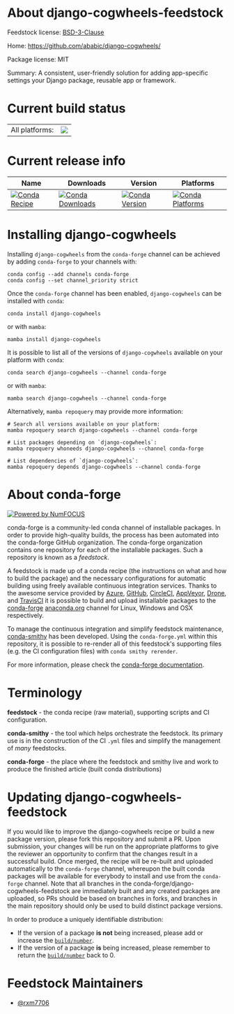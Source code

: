 About django-cogwheels-feedstock
================================

Feedstock license: [BSD-3-Clause](https://github.com/conda-forge/django-cogwheels-feedstock/blob/main/LICENSE.txt)

Home: https://github.com/ababic/django-cogwheels/

Package license: MIT

Summary: A consistent, user-friendly solution for adding app-specific settings your Django package, reusable app or framework.

Current build status
====================


<table><tr><td>All platforms:</td>
    <td>
      <a href="https://dev.azure.com/conda-forge/feedstock-builds/_build/latest?definitionId=21813&branchName=main">
        <img src="https://dev.azure.com/conda-forge/feedstock-builds/_apis/build/status/django-cogwheels-feedstock?branchName=main">
      </a>
    </td>
  </tr>
</table>

Current release info
====================

| Name | Downloads | Version | Platforms |
| --- | --- | --- | --- |
| [![Conda Recipe](https://img.shields.io/badge/recipe-django--cogwheels-green.svg)](https://anaconda.org/conda-forge/django-cogwheels) | [![Conda Downloads](https://img.shields.io/conda/dn/conda-forge/django-cogwheels.svg)](https://anaconda.org/conda-forge/django-cogwheels) | [![Conda Version](https://img.shields.io/conda/vn/conda-forge/django-cogwheels.svg)](https://anaconda.org/conda-forge/django-cogwheels) | [![Conda Platforms](https://img.shields.io/conda/pn/conda-forge/django-cogwheels.svg)](https://anaconda.org/conda-forge/django-cogwheels) |

Installing django-cogwheels
===========================

Installing `django-cogwheels` from the `conda-forge` channel can be achieved by adding `conda-forge` to your channels with:

```
conda config --add channels conda-forge
conda config --set channel_priority strict
```

Once the `conda-forge` channel has been enabled, `django-cogwheels` can be installed with `conda`:

```
conda install django-cogwheels
```

or with `mamba`:

```
mamba install django-cogwheels
```

It is possible to list all of the versions of `django-cogwheels` available on your platform with `conda`:

```
conda search django-cogwheels --channel conda-forge
```

or with `mamba`:

```
mamba search django-cogwheels --channel conda-forge
```

Alternatively, `mamba repoquery` may provide more information:

```
# Search all versions available on your platform:
mamba repoquery search django-cogwheels --channel conda-forge

# List packages depending on `django-cogwheels`:
mamba repoquery whoneeds django-cogwheels --channel conda-forge

# List dependencies of `django-cogwheels`:
mamba repoquery depends django-cogwheels --channel conda-forge
```


About conda-forge
=================

[![Powered by
NumFOCUS](https://img.shields.io/badge/powered%20by-NumFOCUS-orange.svg?style=flat&colorA=E1523D&colorB=007D8A)](https://numfocus.org)

conda-forge is a community-led conda channel of installable packages.
In order to provide high-quality builds, the process has been automated into the
conda-forge GitHub organization. The conda-forge organization contains one repository
for each of the installable packages. Such a repository is known as a *feedstock*.

A feedstock is made up of a conda recipe (the instructions on what and how to build
the package) and the necessary configurations for automatic building using freely
available continuous integration services. Thanks to the awesome service provided by
[Azure](https://azure.microsoft.com/en-us/services/devops/), [GitHub](https://github.com/),
[CircleCI](https://circleci.com/), [AppVeyor](https://www.appveyor.com/),
[Drone](https://cloud.drone.io/welcome), and [TravisCI](https://travis-ci.com/)
it is possible to build and upload installable packages to the
[conda-forge](https://anaconda.org/conda-forge) [anaconda.org](https://anaconda.org/)
channel for Linux, Windows and OSX respectively.

To manage the continuous integration and simplify feedstock maintenance,
[conda-smithy](https://github.com/conda-forge/conda-smithy) has been developed.
Using the ``conda-forge.yml`` within this repository, it is possible to re-render all of
this feedstock's supporting files (e.g. the CI configuration files) with ``conda smithy rerender``.

For more information, please check the [conda-forge documentation](https://conda-forge.org/docs/).

Terminology
===========

**feedstock** - the conda recipe (raw material), supporting scripts and CI configuration.

**conda-smithy** - the tool which helps orchestrate the feedstock.
                   Its primary use is in the construction of the CI ``.yml`` files
                   and simplify the management of *many* feedstocks.

**conda-forge** - the place where the feedstock and smithy live and work to
                  produce the finished article (built conda distributions)


Updating django-cogwheels-feedstock
===================================

If you would like to improve the django-cogwheels recipe or build a new
package version, please fork this repository and submit a PR. Upon submission,
your changes will be run on the appropriate platforms to give the reviewer an
opportunity to confirm that the changes result in a successful build. Once
merged, the recipe will be re-built and uploaded automatically to the
`conda-forge` channel, whereupon the built conda packages will be available for
everybody to install and use from the `conda-forge` channel.
Note that all branches in the conda-forge/django-cogwheels-feedstock are
immediately built and any created packages are uploaded, so PRs should be based
on branches in forks, and branches in the main repository should only be used to
build distinct package versions.

In order to produce a uniquely identifiable distribution:
 * If the version of a package **is not** being increased, please add or increase
   the [``build/number``](https://docs.conda.io/projects/conda-build/en/latest/resources/define-metadata.html#build-number-and-string).
 * If the version of a package **is** being increased, please remember to return
   the [``build/number``](https://docs.conda.io/projects/conda-build/en/latest/resources/define-metadata.html#build-number-and-string)
   back to 0.

Feedstock Maintainers
=====================

* [@rxm7706](https://github.com/rxm7706/)

